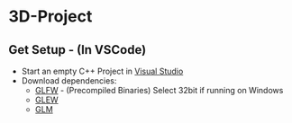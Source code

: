 # 3D-Project

## Get Setup - (In VSCode)
* Start an empty C++ Project in [Visual Studio](https://visualstudio.microsoft.com/vs/community/)
* Download dependencies:
  * [GLFW](https://www.glfw.org/download.html) - (Precompiled Binaries) Select 32bit if running on Windows
  * [GLEW](http://glew.sourceforge.net/)
  * [GLM](https://glm.g-truc.net/0.9.9/) 
